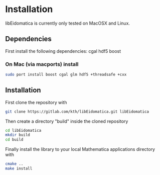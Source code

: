 Installation
===============
libEidomatica is currently only tested on MacOSX and Linux. 

Dependencies
---------------
First install the following dependencies:
    cgal
    hdf5
    boost

### On Mac (via macports) install
```bash
sudo port install boost cgal glm hdf5 +threadsafe +cxx
```

Installation
--------------
First clone the repository with
```bash
git clone https://gitlab.com/kth/libEidomatica.git libEidomatica
```
Then create a directory "build" inside the cloned repository
```bash
cd libEidomatica
mkdir build
cd build
```
Finally install the library to your local Mathematica applications directory 
with
```bash
cmake ..
make install
```
